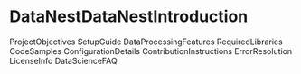 # DataNestDataNestIntroduction
ProjectObjectives
SetupGuide
DataProcessingFeatures
RequiredLibraries
CodeSamples
ConfigurationDetails
ContributionInstructions
ErrorResolution
LicenseInfo
DataScienceFAQ
